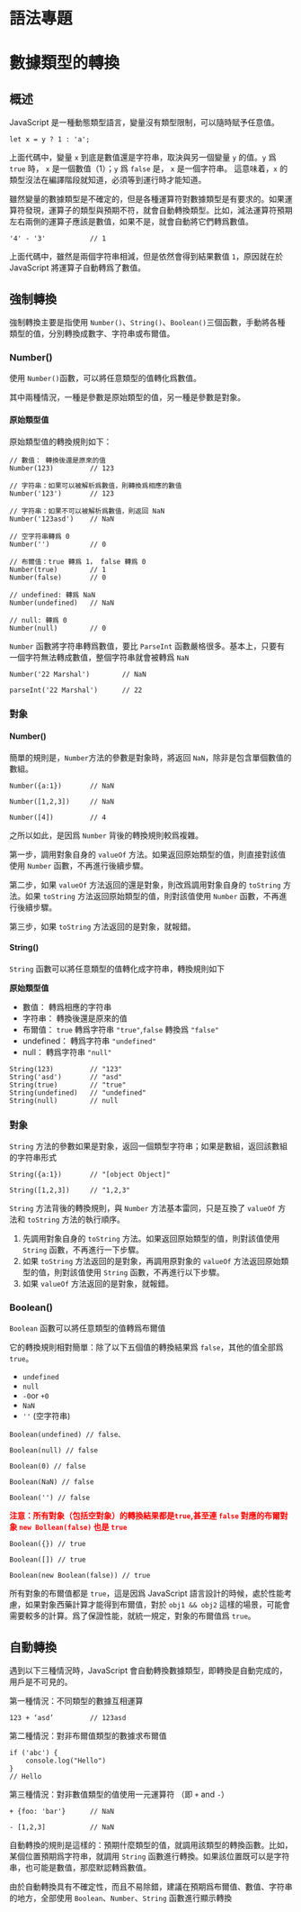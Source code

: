 # 語法專題
# 數據類型的轉換
## 概述
JavaScript 是一種動態類型語言，變量沒有類型限制，可以隨時賦予任意值。
```
let x = y ? 1 : 'a';
```
上面代碼中，變量 `x` 到底是數值還是字符串，取決與另一個變量 `y` 的值。`y` 爲 `true` 時， `x` 是一個數值（1）；`y` 爲 `false` 是， `x` 是一個字符串。 這意味着，`x` 的類型沒法在編譯階段就知道，必須等到運行時才能知道。

雖然變量的數據類型是不確定的，但是各種運算符對數據類型是有要求的。如果運算符發現，運算子的類型與預期不符，就會自動轉換類型。比如，減法運算符預期左右兩側的運算子應該是數值，如果不是，就會自動將它們轉爲數值。
```
'4' - '3'           // 1
```
上面代碼中，雖然是兩個字符串相減，但是依然會得到結果數值 `1`，原因就在於JavaScript 將運算子自動轉爲了數值。

## 強制轉換
強制轉換主要是指使用 `Number()`、`String()`、`Boolean()`三個函數，手動將各種類型的值，分別轉換成數字、字符串或布爾值。

### Number()
使用 `Number()`函數，可以將任意類型的值轉化爲數值。

其中兩種情況，一種是參數是原始類型的值，另一種是參數是對象。

#### 原始類型值
原始類型值的轉換規則如下：
```
// 數值： 轉換後還是原來的值
Number(123)         // 123

// 字符串：如果可以被解析爲數值，則轉換爲相應的數值
Number('123')       // 123

// 字符串：如果不可以被解析爲數值，則返回 NaN
Number('123asd')    // NaN

// 空字符串轉爲 0
Number('')          // 0

// 布爾值：true 轉爲 1， false 轉爲 0
Number(true)        // 1
Number(false)       // 0

// undefined: 轉爲 NaN
Number(undefined)   // NaN

// null: 轉爲 0
Number(null)        // 0
```
`Number` 函數將字符串轉爲數值，要比 `ParseInt` 函數嚴格很多。基本上，只要有一個字符無法轉成數值，整個字符串就會被轉爲 `NaN`

```
Number('22 Marshal')        // NaN

parseInt('22 Marshal')      // 22
```

### 對象
#### Number()
簡單的規則是，`Number`方法的參數是對象時，將返回 `NaN`，除非是包含單個數值的數組。
```
Number({a:1})       // NaN

Number([1,2,3])     // NaN

Number([4])         // 4
```
之所以如此，是因爲 `Number` 背後的轉換規則較爲複雜。

第一步，調用對象自身的 `valueOf` 方法。如果返回原始類型的值，則直接對該值使用 `Number` 函數，不再進行後續步驟。

第二步，如果 `valueOf` 方法返回的還是對象，則改爲調用對象自身的 `toString` 方法。如果 `toString` 方法返回原始類型的值，則對該值使用 `Number` 函數，不再進行後續步驟。

第三步，如果 `toString` 方法返回的是對象，就報錯。

#### String()
`String` 函數可以將任意類型的值轉化成字符串，轉換規則如下

<b>原始類型值</b>
- 數值： 轉爲相應的字符串
- 字符串： 轉換後還是原來的值
- 布爾值： `true` 轉爲字符串  `"true"`,`false` 轉換爲 `"false"`
- undefined： 轉爲字符串 `"undefined"`
- null： 轉爲字符串 `"null"`
```
String(123)         // "123"
String('asd')       // "asd"
String(true)        // "true"
String(undefined)   // "undefined"
String(null)        // null
```

### 對象
`String` 方法的參數如果是對象，返回一個類型字符串；如果是數組，返回該數組的字符串形式
```
String({a:1})       // "[object Object]"

String([1,2,3])     // "1,2,3"
```
`String` 方法背後的轉換規則，與 `Number` 方法基本雷同，只是互換了 `valueOf` 方法和 `toString` 方法的執行順序。

1. 先調用對象自身的 `toString` 方法。如果返回原始類型的值，則對該值使用 `String` 函數，不再進行一下步驟。
2. 如果 `toString` 方法返回的是對象，再調用原對象的 `valueOf` 方法返回原始類型的值，則對該值使用 `String` 函數，不再進行以下步驟。
3. 如果 `valueOf` 方法返回的是對象，就報錯。

### Boolean()
`Boolean` 函數可以將任意類型的值轉爲布爾值

它的轉換規則相對簡單：除了以下五個值的轉換結果爲 `false`，其他的值全部爲 `true`。
- `undefined`
- `null`
- `-0`or `+0`
- `NaN`
- `''` (空字符串)
```
Boolean(undefined) // false、

Boolean(null) // false

Boolean(0) // false

Boolean(NaN) // false

Boolean('') // false
```

<b style="color:red">注意：所有對象（包括空對象）的轉換結果都是`true`,甚至連 `false` 對應的布爾對象 `new Bollean(false)` 也是 `true`</b>
```
Boolean({}) // true

Boolean([]) // true

Boolean(new Boolean(false)) // true
```
所有對象的布爾值都是 `true`，這是因爲 JavaScript 語言設計的時候，處於性能考慮，如果對象西藥計算才能得到布爾值，對於 `obj1 && obj2` 這樣的場景，可能會需要較多的計算。爲了保證性能，就統一規定，對象的布爾值爲 `true`。

## 自動轉換
遇到以下三種情況時，JavaScript 會自動轉換數據類型，即轉換是自動完成的，用戶是不可見的。

第一種情況：不同類型的數據互相運算
```
123 + ‘asd’         // 123asd
```

第二種情況：對非布爾值類型的數據求布爾值
```
if ('abc') {
    console.log("Hello")
}
// Hello
```

第三種情況：對非數值類型的值使用一元運算符 （即 `+` and `-`）
```
+ {foo: 'bar'}      // NaN

- [1,2,3]           // NaN
```
自動轉換的規則是這樣的：預期什麼類型的值，就調用該類型的轉換函數。比如，某個位置預期爲字符串，就調用 `String` 函數進行轉換。如果該位置既可以是字符串，也可能是數值，那麼默認轉爲數值。

由於自動轉換具有不確定性，而且不易除錯，建議在預期爲布爾值、數值、字符串的地方，全部使用 `Boolean`、`Number`、`String` 函數進行顯示轉換